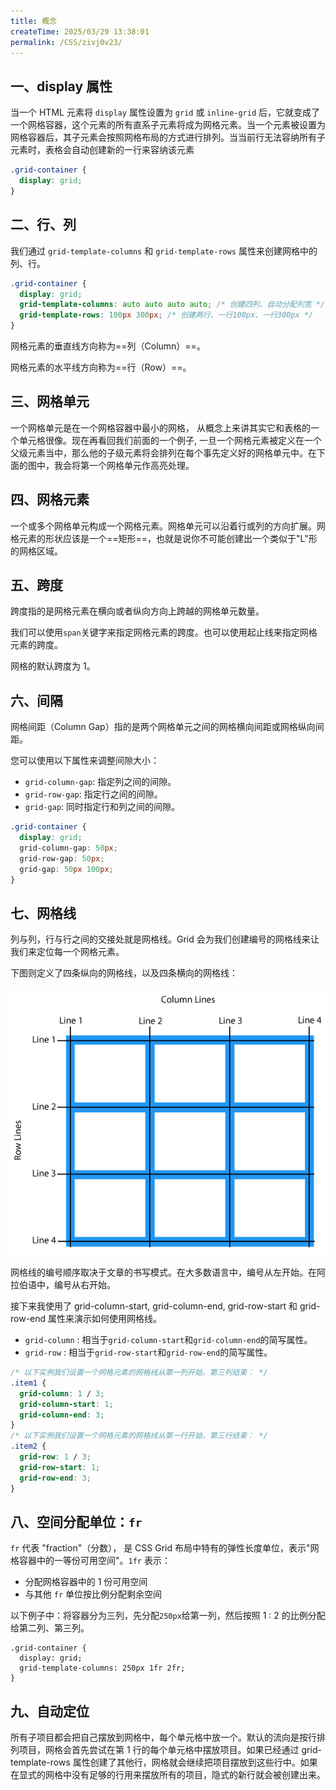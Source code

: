 ```yaml
---
title: 概念
createTime: 2025/03/29 13:38:01
permalink: /CSS/zivj0v23/
---
```


## 一、display 属性

当一个 HTML 元素将 `display` 属性设置为 `grid` 或 `inline-grid` 后，它就变成了一个网格容器，这个元素的所有直系子元素将成为网格元素。当一个元素被设置为网格容器后，其子元素会按照网格布局的方式进行排列。当当前行无法容纳所有子元素时，表格会自动创建新的一行来容纳该元素

```css
.grid-container {
  display: grid;
}
```

## 二、行、列

我们通过 `grid-template-columns` 和 `grid-template-rows` 属性来创建网格中的列、行。

```css
.grid-container {
  display: grid;
  grid-template-columns: auto auto auto auto; /* 创建四列、自动分配列宽 */
  grid-template-rows: 100px 300px; /* 创建两行、一行100px、一行300px */
}
```

网格元素的垂直线方向称为==列（Column）==。

网格元素的水平线方向称为==行（Row）==。

## 三、网格单元

一个网格单元是在一个网格容器中最小的网格， 从概念上来讲其实它和表格的一个单元格很像。现在再看回我们前面的一个例子, 一旦一个网格元素被定义在一个父级元素当中，那么他的子级元素将会排列在每个事先定义好的网格单元中。在下面的图中，我会将第一个网格单元作高亮处理。

## 四、网格元素

一个或多个网格单元构成一个网格元素。网格单元可以沿着行或列的方向扩展。网格元素的形状应该是一个==矩形==，也就是说你不可能创建出一个类似于"L"形的网格区域。

## 五、跨度

跨度指的是网格元素在横向或者纵向方向上跨越的网格单元数量。

我们可以使用`span`关键字来指定网格元素的跨度。也可以使用起止线来指定网格元素的跨度。

网格的默认跨度为 1。

## 六、间隔

网格间距（Column Gap）指的是两个网格单元之间的网格横向间距或网格纵向间距。

您可以使用以下属性来调整间隙大小：

- `grid-column-gap`: 指定列之间的间隙。
- `grid-row-gap`: 指定行之间的间隙。
- `grid-gap`: 同时指定行和列之间的间隙。

```css
.grid-container {
  display: grid;
  grid-column-gap: 50px;
  grid-row-gap: 50px;
  grid-gap: 50px 100px;
}
```

## 七、网格线

列与列，行与行之间的交接处就是网格线。Grid 会为我们创建编号的网格线来让我们来定位每一个网格元素。

下图则定义了四条纵向的网格线，以及四条横向的网格线：

![img](./assets/grid_lines.png)

网格线的编号顺序取决于文章的书写模式。在大多数语言中，编号从左开始。在阿拉伯语中，编号从右开始。

接下来我使用了 grid-column-start, grid-column-end, grid-row-start 和 grid-row-end 属性来演示如何使用网格线。

- `grid-column` : 相当于`grid-column-start`和`grid-column-end`的简写属性。
- `grid-row` : 相当于`grid-row-start`和`grid-row-end`的简写属性。

```css
/* 以下实例我们设置一个网格元素的网格线从第一列开始，第三列结束： */
.item1 {
  grid-column: 1 / 3;
  grid-column-start: 1;
  grid-column-end: 3;
}
/* 以下实例我们设置一个网格元素的网格线从第一行开始，第三行结束： */
.item2 {
  grid-row: 1 / 3;
  grid-row-start: 1;
  grid-row-end: 3;
}
```

## 八、空间分配单位：`fr`

`fr` 代表 "fraction"（分数）， 是 CSS Grid 布局中特有的弹性长度单位，表示"网格容器中的一等份可用空间"。`1fr` 表示：

- 分配网格容器中的 1 份可用空间
- 与其他 `fr` 单位按比例分配剩余空间

以下例子中：将容器分为三列，先分配`250px`给第一列，然后按照 1 : 2 的比例分配给第二列、第三列。

```
.grid-container {
  display: grid;
  grid-template-columns: 250px 1fr 2fr;
}
```
## 九、自动定位

所有子项目都会把自己摆放到网格中，每个单元格中放一个。默认的流向是按行排列项目，网格会首先尝试在第 1 行的每个单元格中摆放项目。如果已经通过 grid-template-rows 属性创建了其他行，网格就会继续把项目摆放到这些行中。如果在显式的网格中没有足够的行用来摆放所有的项目，隐式的新行就会被创建出来。

